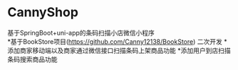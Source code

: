 # CannyShop
基于SpringBoot+uni-app的条码扫描小店微信小程序\
*基于BookStore项目(https://github.com/Canny12138/BookStore) 二次开发
*添加商家移动端以及商家通过微信接口扫描条码上架商品功能
*添加用户到店扫描条码搜索商品功能

